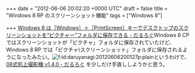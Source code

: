 
+++
date = "2012-06-06 20:02:20 +0000 UTC"
draft = false
title = "Windows 8 RP のスクリーンショット機能"
tags = ["Windows 8"]

+++
<a href="http://daruyanagi.hatenablog.com/entry/2012/03/05/220912">Windows 8 は［Windows］＋［PrintScreen］キーでデスクトップのスクリーンショットを“ピクチャー”フォルダに保存できる - だるろぐ</a>Windows 8 CP ではスクリーンショットが「ピクチャ」フォルダに保存されていたけど、Windows 8 RP では「ピクチャ\スクリーンショット」フォルダに保存されるようになったみたい。<img src="http://cdn-ak.f.st-hatena.com/images/fotolife/d/daruyanagi/20120606/20120606200127.png" alt="f:id:daruyanagi:20120606200127p:plain" title="f:id:daruyanagi:20120606200127p:plain" class="hatena-fotolife"/>というわけで、<a href="http://daruyanagi.hatenablog.com/entry/2012/05/27/161348">08式机上撮影機 v1.4.0 - だるろぐ</a> を少しだけ手直ししようかと思う。


